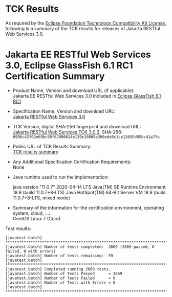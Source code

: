 TCK Results
===========

As required by the
[Eclipse Foundation Technology Compatibility Kit License](https://www.eclipse.org/legal/tck.php),
following is a summary of the TCK results for releases of Jakarta RESTful Web Services 3.0.

# Jakarta EE RESTful Web Services 3.0, Eclipse GlassFish 6.1 RC1 Certification Summary

- Product Name, Version and download URL (if applicable): <br/>
  Jakarta EE RESTful Web Services 3.0 included in   [Eclipse GlassFish 6.1 RC1](https://download.eclipse.org/ee4j/glassfish/glassfish-6.1.0-RC1.zip)

- Specification Name, Version and download URL: <br/>
  [Jakarta RESTful Web Services 3.0](https://jakarta.ee/specifications/restful-ws/3.0/)

- TCK Version, digital SHA-256 fingerprint and download URL: <br/>
  [Jakarta RESTful Web Services TCK 3.0.2](https://download.eclipse.org/ee4j/jakartaee-tck/jakartaee9-eftl/promoted/jakarta-restful-ws-tck-3.0.2.zip), 
  SHA-256: `0996c42f02e69bc90f62906614e139e10809e390ede8c1ce12695d85bc41a7fa`

- Public URL of TCK Results Summary: <br/>
  [TCK results summary](./TCK-Results-6.1-RC1)

- Any Additional Specification Certification Requirements: <br/>
  None

- Java runtime used to run the implementation: <br/>

	java version "11.0.7" 2020-04-14 LTS
	Java(TM) SE Runtime Environment 18.9 (build 11.0.7+8-LTS)
	Java HotSpot(TM) 64-Bit Server VM 18.9 (build 11.0.7+8-LTS, mixed mode)

- Summary of the information for the certification environment, operating system, cloud, ...: <br/>
  CentOS Linux 7 (Core)

Test results:

```
[javatest.batch] ********************************************************************************
[javatest.batch] Number of tests completed:  2669 (2669 passed, 0 failed, 0 with errors)
[javatest.batch] Number of tests remaining:  59
[javatest.batch] ********************************************************************************
[javatest.batch] Completed running 2669 tests.
[javatest.batch] Number of Tests Passed      = 2669
[javatest.batch] Number of Tests Failed      = 0
[javatest.batch] Number of Tests with Errors = 0
[javatest.batch] ********************************************************************************
```

